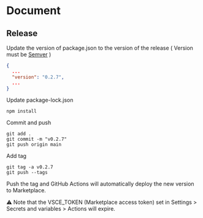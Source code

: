 # Document

## Release

Update the version of package.json to the version of the release ( Version must be [Semver](https://semver.org/) )

```json:package.json
{
  ...
  "version": "0.2.7",
  ...
}
```

Update package-lock.json

```
npm install
```

Commit and push

```
git add .
git commit -m "v0.2.7"
git push origin main
```

Add tag

```
git tag -a v0.2.7
git push --tags
```

Push the tag and GitHub Actions will automatically deploy the new version to Marketplace.

⚠ Note that the VSCE_TOKEN (Marketplace access token) set in Settings > Secrets and variables > Actions will expire.
